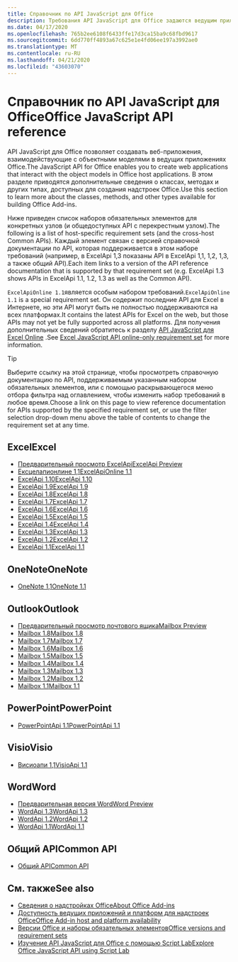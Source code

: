 ```yaml
---
title: Справочник по API JavaScript для Office
description: Требования API JavaScript для Office задаются ведущим приложением.
ms.date: 04/17/2020
ms.openlocfilehash: 765b2ee6108f6433ffe17d3ca15ba9c68fbd9617
ms.sourcegitcommit: 6dd770ff4893a67c625e1e4fd06ee197a3992ae0
ms.translationtype: MT
ms.contentlocale: ru-RU
ms.lasthandoff: 04/21/2020
ms.locfileid: "43603070"
---
```

# <a name="office-javascript-api-reference"></a><span data-ttu-id="663b6-103">Справочник по API JavaScript для Office</span><span class="sxs-lookup"><span data-stu-id="663b6-103">Office JavaScript API reference</span></span>

<span data-ttu-id="663b6-104">API JavaScript для Office позволяет создавать веб-приложения, взаимодействующие с объектными моделями в ведущих приложениях Office.</span><span class="sxs-lookup"><span data-stu-id="663b6-104">The JavaScript API for Office enables you to create web applications that interact with the object models in Office host applications.</span></span> <span data-ttu-id="663b6-105">В этом разделе приводятся дополнительные сведения о классах, методах и других типах, доступных для создания надстроек Office.</span><span class="sxs-lookup"><span data-stu-id="663b6-105">Use this section to learn more about the classes, methods, and other types available for building Office Add-ins.</span></span>

<span data-ttu-id="663b6-106">Ниже приведен список наборов обязательных элементов для конкретных узлов (и общедоступных API с перекрестным узлом).</span><span class="sxs-lookup"><span data-stu-id="663b6-106">The following is a list of host-specific requirement sets (and the cross-host Common APIs).</span></span> <span data-ttu-id="663b6-107">Каждый элемент связан с версией справочной документации по API, которая поддерживается в этом наборе требований (например, в ExcelApi 1,3 показаны API в ExcelApi 1,1, 1,2, 1,3, а также общий API).</span><span class="sxs-lookup"><span data-stu-id="663b6-107">Each item links to a version of the API reference documentation that is supported by that requirement set (e.g. ExcelApi 1.3 shows APIs in ExcelApi 1.1, 1.2, 1.3 as well as the Common API).</span></span>

<span data-ttu-id="663b6-108">`ExcelApiOnline 1.1`является особым набором требований.</span><span class="sxs-lookup"><span data-stu-id="663b6-108">`ExcelApiOnline 1.1` is a special requirement set.</span></span> <span data-ttu-id="663b6-109">Он содержит последние API для Excel в Интернете, но эти API могут быть не полностью поддерживаются на всех платформах.</span><span class="sxs-lookup"><span data-stu-id="663b6-109">It contains the latest APIs for Excel on the web, but those APIs may not yet be fully supported across all platforms.</span></span> <span data-ttu-id="663b6-110">Для получения дополнительных сведений обратитесь к разделу [API JavaScript для Excel Online](/office/dev/add-ins/reference/requirement-sets/excel-api-online-requirement-set) .</span><span class="sxs-lookup"><span data-stu-id="663b6-110">See [Excel JavaScript API online-only requirement set](/office/dev/add-ins/reference/requirement-sets/excel-api-online-requirement-set) for more information.</span></span>

> [!TIP]
> <span data-ttu-id="663b6-111">Выберите ссылку на этой странице, чтобы просмотреть справочную документацию по API, поддерживаемым указанным набором обязательных элементов, или с помощью раскрывающегося меню отбора фильтра над оглавлением, чтобы изменить набор требований в любое время.</span><span class="sxs-lookup"><span data-stu-id="663b6-111">Choose a link on this page to view reference documentation for APIs supported by the specified requirement set, or use the filter selection drop-down menu above the table of contents to change the requirement set at any time.</span></span>

## <a name="excel"></a><span data-ttu-id="663b6-112">Excel</span><span class="sxs-lookup"><span data-stu-id="663b6-112">Excel</span></span>

- [<span data-ttu-id="663b6-113">Предварительный просмотр ExcelApi</span><span class="sxs-lookup"><span data-stu-id="663b6-113">ExcelApi Preview</span></span>](/javascript/api/excel?view=excel-js-preview)
- [<span data-ttu-id="663b6-114">Ексцелапионлине 1,1</span><span class="sxs-lookup"><span data-stu-id="663b6-114">ExcelApiOnline 1.1</span></span>](/javascript/api/excel?view=excel-js-online)
- [<span data-ttu-id="663b6-115">ExcelApi 1.10</span><span class="sxs-lookup"><span data-stu-id="663b6-115">ExcelApi 1.10</span></span>](/javascript/api/excel?view=excel-js-1.10)
- [<span data-ttu-id="663b6-116">ExcelApi 1.9</span><span class="sxs-lookup"><span data-stu-id="663b6-116">ExcelApi 1.9</span></span>](/javascript/api/excel?view=excel-js-1.9)
- [<span data-ttu-id="663b6-117">ExcelApi 1.8</span><span class="sxs-lookup"><span data-stu-id="663b6-117">ExcelApi 1.8</span></span>](/javascript/api/excel?view=excel-js-1.8)
- [<span data-ttu-id="663b6-118">ExcelApi 1.7</span><span class="sxs-lookup"><span data-stu-id="663b6-118">ExcelApi 1.7</span></span>](/javascript/api/excel?view=excel-js-1.7)
- [<span data-ttu-id="663b6-119">ExcelApi 1.6</span><span class="sxs-lookup"><span data-stu-id="663b6-119">ExcelApi 1.6</span></span>](/javascript/api/excel?view=excel-js-1.6)
- [<span data-ttu-id="663b6-120">ExcelApi 1.5</span><span class="sxs-lookup"><span data-stu-id="663b6-120">ExcelApi 1.5</span></span>](/javascript/api/excel?view=excel-js-1.5)
- [<span data-ttu-id="663b6-121">ExcelApi 1.4</span><span class="sxs-lookup"><span data-stu-id="663b6-121">ExcelApi 1.4</span></span>](/javascript/api/excel?view=excel-js-1.4)
- [<span data-ttu-id="663b6-122">ExcelApi 1.3</span><span class="sxs-lookup"><span data-stu-id="663b6-122">ExcelApi 1.3</span></span>](/javascript/api/excel?view=excel-js-1.3)
- [<span data-ttu-id="663b6-123">ExcelApi 1.2</span><span class="sxs-lookup"><span data-stu-id="663b6-123">ExcelApi 1.2</span></span>](/javascript/api/excel?view=excel-js-1.2)
- [<span data-ttu-id="663b6-124">ExcelApi 1.1</span><span class="sxs-lookup"><span data-stu-id="663b6-124">ExcelApi 1.1</span></span>](/javascript/api/excel?view=excel-js-1.1)

## <a name="onenote"></a><span data-ttu-id="663b6-125">OneNote</span><span class="sxs-lookup"><span data-stu-id="663b6-125">OneNote</span></span>

- [<span data-ttu-id="663b6-126">OneNote 1,1</span><span class="sxs-lookup"><span data-stu-id="663b6-126">OneNote 1.1</span></span>](/javascript/api/onenote?view=onenote-js-1.1)

## <a name="outlook"></a><span data-ttu-id="663b6-127">Outlook</span><span class="sxs-lookup"><span data-stu-id="663b6-127">Outlook</span></span>

- [<span data-ttu-id="663b6-128">Предварительный просмотр почтового ящика</span><span class="sxs-lookup"><span data-stu-id="663b6-128">Mailbox Preview</span></span>](/javascript/api/outlook?view=outlook-js-preview)
- [<span data-ttu-id="663b6-129">Mailbox 1.8</span><span class="sxs-lookup"><span data-stu-id="663b6-129">Mailbox 1.8</span></span>](/javascript/api/outlook?view=outlook-js-1.8)
- [<span data-ttu-id="663b6-130">Mailbox 1.7</span><span class="sxs-lookup"><span data-stu-id="663b6-130">Mailbox 1.7</span></span>](/javascript/api/outlook?view=outlook-js-1.7)
- [<span data-ttu-id="663b6-131">Mailbox 1.6</span><span class="sxs-lookup"><span data-stu-id="663b6-131">Mailbox 1.6</span></span>](/javascript/api/outlook?view=outlook-js-1.6)
- [<span data-ttu-id="663b6-132">Mailbox 1.5</span><span class="sxs-lookup"><span data-stu-id="663b6-132">Mailbox 1.5</span></span>](/javascript/api/outlook?view=outlook-js-1.5)
- [<span data-ttu-id="663b6-133">Mailbox 1.4</span><span class="sxs-lookup"><span data-stu-id="663b6-133">Mailbox 1.4</span></span>](/javascript/api/outlook?view=outlook-js-1.4)
- [<span data-ttu-id="663b6-134">Mailbox 1.3</span><span class="sxs-lookup"><span data-stu-id="663b6-134">Mailbox 1.3</span></span>](/javascript/api/outlook?view=outlook-js-1.3)
- [<span data-ttu-id="663b6-135">Mailbox 1.2</span><span class="sxs-lookup"><span data-stu-id="663b6-135">Mailbox 1.2</span></span>](/javascript/api/outlook?view=outlook-js-1.2)
- [<span data-ttu-id="663b6-136">Mailbox 1.1</span><span class="sxs-lookup"><span data-stu-id="663b6-136">Mailbox 1.1</span></span>](/javascript/api/outlook?view=outlook-js-1.1)

## <a name="powerpoint"></a><span data-ttu-id="663b6-137">PowerPoint</span><span class="sxs-lookup"><span data-stu-id="663b6-137">PowerPoint</span></span>

- [<span data-ttu-id="663b6-138">PowerPointApi 1.1</span><span class="sxs-lookup"><span data-stu-id="663b6-138">PowerPointApi 1.1</span></span>](/javascript/api/powerpoint?view=powerpoint-js-1.1)

## <a name="visio"></a><span data-ttu-id="663b6-139">Visio</span><span class="sxs-lookup"><span data-stu-id="663b6-139">Visio</span></span>

- [<span data-ttu-id="663b6-140">Висиоапи 1,1</span><span class="sxs-lookup"><span data-stu-id="663b6-140">VisioApi 1.1</span></span>](/javascript/api/visio?view=visio-js-1.1)

## <a name="word"></a><span data-ttu-id="663b6-141">Word</span><span class="sxs-lookup"><span data-stu-id="663b6-141">Word</span></span>

- [<span data-ttu-id="663b6-142">Предварительная версия Word</span><span class="sxs-lookup"><span data-stu-id="663b6-142">Word Preview</span></span>](/javascript/api/word?view=word-js-preview)
- [<span data-ttu-id="663b6-143">WordApi 1.3</span><span class="sxs-lookup"><span data-stu-id="663b6-143">WordApi 1.3</span></span>](/javascript/api/word?view=word-js-1.3)
- [<span data-ttu-id="663b6-144">WordApi 1.2</span><span class="sxs-lookup"><span data-stu-id="663b6-144">WordApi 1.2</span></span>](/javascript/api/word?view=word-js-1.2)
- [<span data-ttu-id="663b6-145">WordApi 1.1</span><span class="sxs-lookup"><span data-stu-id="663b6-145">WordApi 1.1</span></span>](/javascript/api/word?view=word-js-1.1)

## <a name="common-api"></a><span data-ttu-id="663b6-146">Общий API</span><span class="sxs-lookup"><span data-stu-id="663b6-146">Common API</span></span>

- [<span data-ttu-id="663b6-147">Общий API</span><span class="sxs-lookup"><span data-stu-id="663b6-147">Common API</span></span>](/javascript/api/office?view=common-js)

## <a name="see-also"></a><span data-ttu-id="663b6-148">См. также</span><span class="sxs-lookup"><span data-stu-id="663b6-148">See also</span></span>

- [<span data-ttu-id="663b6-149">Сведения о надстройках Office</span><span class="sxs-lookup"><span data-stu-id="663b6-149">About Office Add-ins</span></span>](/office/dev/add-ins/overview)
- [<span data-ttu-id="663b6-150">Доступность ведущих приложений и платформ для надстроек Office</span><span class="sxs-lookup"><span data-stu-id="663b6-150">Office Add-in host and platform availability</span></span>](/office/dev/add-ins/overview/office-add-in-availability)
- [<span data-ttu-id="663b6-151">Версии Office и наборы обязательных элементов</span><span class="sxs-lookup"><span data-stu-id="663b6-151">Office versions and requirement sets</span></span>](/office/dev/add-ins/develop/office-versions-and-requirement-sets)
- [<span data-ttu-id="663b6-152">Изучение API JavaScript для Office с помощью Script Lab</span><span class="sxs-lookup"><span data-stu-id="663b6-152">Explore Office JavaScript API using Script Lab</span></span>](/office/dev/add-ins/overview/explore-with-script-lab)
